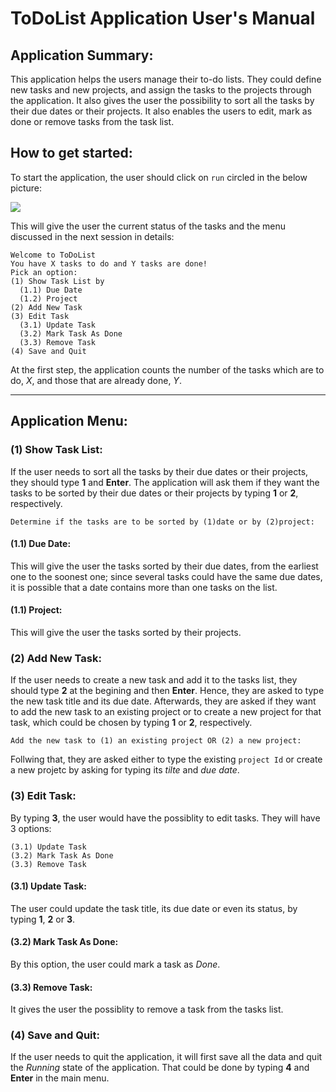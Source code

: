 # ToDoList Application User's Manual
## Application Summary:
This application helps the users manage their to-do lists. They could define new tasks and new projects, and assign the tasks to the projects through the application. It also gives the user the possibility to sort all the tasks by their due dates or their projects. It also enables the users to edit, mark as done or remove tasks from the task list.
## How to get started:
To start the application, the user should click on `run` circled in the below picture:
  
![](https://docs.eyesopen.com/toolkits/java/_images/Eclipse-Run.PNG)
  
This will give the user the current status of the tasks and the menu discussed in the next session in details:
```
Welcome to ToDoList
You have X tasks to do and Y tasks are done!
Pick an option:
(1) Show Task List by
  (1.1) Due Date
  (1.2) Project
(2) Add New Task
(3) Edit Task
  (3.1) Update Task
  (3.2) Mark Task As Done
  (3.3) Remove Task
(4) Save and Quit
```

At the first step, the application counts the number of the tasks which are to do, *X*, and those that are already done, *Y*.
 ***
 ## Application Menu:
 ### (1) Show Task List:
 If the user needs to sort all the tasks by their due dates or their projects, they should type **1** and **Enter**. The application will ask them if they want the tasks to be sorted by their due dates or their projects by typing **1** or **2**, respectively.
 ```
 Determine if the tasks are to be sorted by (1)date or by (2)project:
 ```
 #### (1.1) Due Date:
 This will give the user the tasks sorted by their due dates, from the earliest one to the soonest one; since several tasks could have the same due dates, it is possible that a date contains more than one tasks on the list.
 #### (1.1) Project:
 This will give the user the tasks sorted by their projects.
 ### (2) Add New Task:
 If the user needs to create a new task and add it to the tasks list, they should type **2** at the begining and then **Enter**. Hence, they are asked to type the new task title and its due date. Afterwards, they are asked if they want to add the new task to an existing project or to create a new project for that task, which could be chosen by typing **1** or **2**, respectively.
 ```
 Add the new task to (1) an existing project OR (2) a new project:
 ```
 Follwing that, they are asked either to type the existing `project Id` or create a new projetc by asking for typing its *tilte* and *due date*.
 ### (3) Edit Task:
 By typing **3**, the user would have the possiblity to edit tasks. They will have 3 options:
  ```
  (3.1) Update Task
  (3.2) Mark Task As Done
  (3.3) Remove Task
  ```
  
 #### (3.1) Update Task:
 The user could update the task title, its due date or even its status, by typing **1**, **2** or **3**.
 #### (3.2) Mark Task As Done:
 By this option, the user could mark a task as *Done*.
 #### (3.3) Remove Task:
 It gives the user the possiblity to remove a task from the tasks list.
 ### (4) Save and Quit:
 If the user needs to quit the application, it will first save all the data and quit the *Running* state of the application. That could be done by typing **4** and **Enter** in the main menu. 
 
